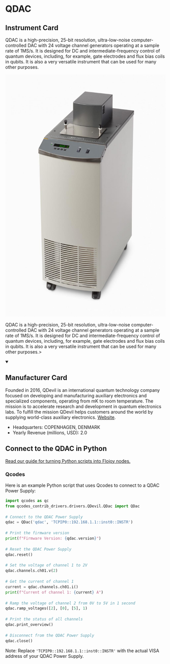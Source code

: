 
# QDAC

## Instrument Card

<div className="flex">

<div>

QDAC is a high-precision, 25-bit resolution, ultra-low-noise computer-controlled DAC with 24 voltage channel generators operating at a sample rate of 1MS/s. It is designed for DC and intermediate-frequency control of quantum devices, including, for example, gate electrodes and flux bias coils in qubits. It is also a very versatile instrument that can be used for many other purposes.

</div>

![](./QDAC.jpg)

</div>

QDAC is a high-precision, 25-bit resolution, ultra-low-noise computer-controlled DAC with 24 voltage channel generators operating at a sample rate of 1MS/s. It is designed for DC and intermediate-frequency control of quantum devices, including, for example, gate electrodes and flux bias coils in qubits. It is also a very versatile instrument that can be used for many other purposes.>

<details open>
<summary><h2>Manufacturer Card</h2></summary>

Founded in 2016, QDevil is an international quantum technology company focused on developing and manufacturing auxiliary electronics and specialized components, operating from mK to room temperature. The mission is to accelerate research and development in quantum electronics labs. To fulfill the mission QDevil helps customers around the world by supplying world-class auxiliary electronics. <a href="https://qdevil.com/">Website</a>.

<ul>
  <li>Headquarters: COPENHAGEN, DENMARK</li>
  <li>Yearly Revenue (millions, USD): 2.0</li>
</ul>
</details>

## Connect to the QDAC in Python

[Read our guide for turning Python scripts into Flojoy nodes.](https://docs.flojoy.ai/custom-nodes/creating-custom-node/)


### Qcodes

Here is an example Python script that uses Qcodes to connect to a QDAC Power Supply:

```python
import qcodes as qc
from qcodes_contrib_drivers.drivers.QDevil.QDac import QDac

# Connect to the QDAC Power Supply
qdac = QDac('qdac', 'TCPIP0::192.168.1.1::inst0::INSTR')

# Print the firmware version
print(f"Firmware Version: {qdac.version}")

# Reset the QDAC Power Supply
qdac.reset()

# Set the voltage of channel 1 to 2V
qdac.channels.ch01.v(2)

# Get the current of channel 1
current = qdac.channels.ch01.i()
print(f"Current of channel 1: {current} A")

# Ramp the voltage of channel 2 from 0V to 5V in 1 second
qdac.ramp_voltages([2], [0], [5], 1)

# Print the status of all channels
qdac.print_overview()

# Disconnect from the QDAC Power Supply
qdac.close()
```

Note: Replace `'TCPIP0::192.168.1.1::inst0::INSTR'` with the actual VISA address of your QDAC Power Supply.

